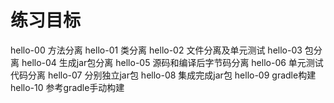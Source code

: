 练习目标
=======

hello-00  方法分离
hello-01  类分离
hello-02  文件分离及单元测试
hello-03  包分离
hello-04  生成jar包分离
hello-05  源码和编译后字节码分离
hello-06  单元测试代码分离
hello-07  分别独立jar包
hello-08  集成完成jar包
hello-09  gradle构建
hello-10  参考gradle手动构建

